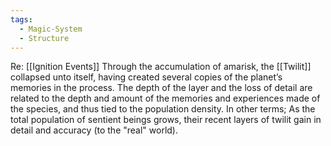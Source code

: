 ```yaml
---
tags:
  - Magic-System
  - Structure
---
```

Re: [[Ignition Events]]
Through the accumulation of amarisk, the [[Twilit]] collapsed unto itself, having created several copies of the planet’s memories in the process. The depth of the layer and the loss of detail are related to the depth and amount of the memories and experiences made of the species, and thus tied to the population density. 
In other terms; As the total population of sentient beings grows, their recent layers of twilit gain in detail and accuracy (to the "real" world).

